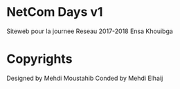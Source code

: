 # NetCom Days v1
Siteweb pour la journee Reseau 2017-2018
Ensa Khouibga
# Copyrights
Designed by Mehdi Moustahib
Conded by Mehdi Elhaij